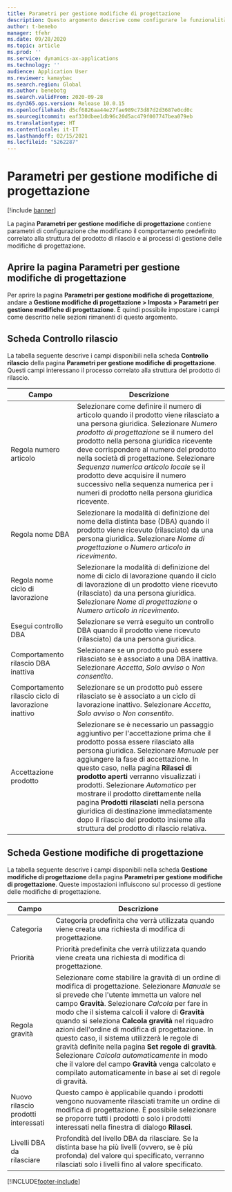 ```yaml
---
title: Parametri per gestione modifiche di progettazione
description: Questo argomento descrive come configurare le funzionalità di gestione delle modifiche per Microsoft Dynamics 365 Supply Chain Management.
author: t-benebo
manager: tfehr
ms.date: 09/28/2020
ms.topic: article
ms.prod: ''
ms.service: dynamics-ax-applications
ms.technology: ''
audience: Application User
ms.reviewer: kamaybac
ms.search.region: Global
ms.author: benebotg
ms.search.validFrom: 2020-09-28
ms.dyn365.ops.version: Release 10.0.15
ms.openlocfilehash: d5cf6826aa44e27fae989c73d87d2d3687e0cd0c
ms.sourcegitcommit: eaf330dbee1db96c20d5ac479f007747bea079eb
ms.translationtype: HT
ms.contentlocale: it-IT
ms.lasthandoff: 02/15/2021
ms.locfileid: "5262287"
---
```

# <a name="engineering-change-management-parameters"></a>Parametri per gestione modifiche di progettazione

[!include [banner](../includes/banner.md)]

La pagina **Parametri per gestione modifiche di progettazione** contiene parametri di configurazione che modificano il comportamento predefinito correlato alla struttura del prodotto di rilascio e ai processi di gestione delle modifiche di progettazione.

## <a name="open-the-engineering-change-management-parameters-page"></a>Aprire la pagina Parametri per gestione modifiche di progettazione

Per aprire la pagina **Parametri per gestione modifiche di progettazione**, andare a **Gestione modifiche di progettazione \> Imposta \> Parametri per gestione modifiche di progettazione**. È quindi possibile impostare i campi come descritto nelle sezioni rimanenti di questo argomento.

## <a name="release-control-tab"></a>Scheda Controllo rilascio

La tabella seguente descrive i campi disponibili nella scheda **Controllo rilascio** della pagina **Parametri per gestione modifiche di progettazione**. Questi campi interessano il processo correlato alla struttura del prodotto di rilascio.

| Campo | Descrizione |
|---|---|
| Regola numero articolo | Selezionare come definire il numero di articolo quando il prodotto viene rilasciato a una persona giuridica. Selezionare *Numero prodotto di progettazione* se il numero del prodotto nella persona giuridica ricevente deve corrispondere al numero del prodotto nella società di progettazione. Selezionare *Sequenza numerica articolo locale* se il prodotto deve acquisire il numero successivo nella sequenza numerica per i numeri di prodotto nella persona giuridica ricevente. |
| Regola nome DBA | Selezionare la modalità di definizione del nome della distinta base (DBA) quando il prodotto viene ricevuto (rilasciato) da una persona giuridica. Selezionare *Nome di progettazione* o *Numero articolo in ricevimento*. |
| Regola nome ciclo di lavorazione | Selezionare la modalità di definizione del nome di ciclo di lavorazione quando il ciclo di lavorazione di un prodotto viene ricevuto (rilasciato) da una persona giuridica. Selezionare *Nome di progettazione* o *Numero articolo in ricevimento*. |
| Esegui controllo DBA | Selezionare se verrà eseguito un controllo DBA quando il prodotto viene ricevuto (rilasciato) da una persona giuridica. |
| Comportamento rilascio DBA inattiva | Selezionare se un prodotto può essere rilasciato se è associato a una DBA inattiva. Selezionare *Accetta*, *Solo avviso* o *Non consentito*. |
| Comportamento rilascio ciclo di lavorazione inattivo | Selezionare se un prodotto può essere rilasciato se è associato a un ciclo di lavorazione inattivo. Selezionare *Accetta*, *Solo avviso* o *Non consentito*.|
| Accettazione prodotto | Selezionare se è necessario un passaggio aggiuntivo per l'accettazione prima che il prodotto possa essere rilasciato alla persona giuridica. Selezionare *Manuale* per aggiungere la fase di accettazione. In questo caso, nella pagina **Rilasci di prodotto aperti** verranno visualizzati i prodotti. Selezionare *Automatico* per mostrare il prodotto direttamente nella pagina **Prodotti rilasciati** nella persona giuridica di destinazione immediatamente dopo il rilascio del prodotto insieme alla struttura del prodotto di rilascio relativa. |

## <a name="engineering-change-management-tab"></a>Scheda Gestione modifiche di progettazione

La tabella seguente descrive i campi disponibili nella scheda **Gestione modifiche di progettazione** della pagina **Parametri per gestione modifiche di progettazione**. Queste impostazioni influiscono sul processo di gestione delle modifiche di progettazione.

| Campo | Descrizione |
|---|---|
| Categoria | Categoria predefinita che verrà utilizzata quando viene creata una richiesta di modifica di progettazione. |
| Priorità | Priorità predefinita che verrà utilizzata quando viene creata una richiesta di modifica di progettazione. |
| Regola gravità | Selezionare come stabilire la gravità di un ordine di modifica di progettazione. Selezionare *Manuale* se si prevede che l'utente immetta un valore nel campo **Gravità**. Selezionare *Calcola* per fare in modo che il sistema calcoli il valore di **Gravità** quando si seleziona **Calcola gravità** nel riquadro azioni dell'ordine di modifica di progettazione. In questo caso, il sistema utilizzerà le regole di gravità definite nella pagina **Set regole di gravità**. Selezionare *Calcola automaticamente* in modo che il valore del campo **Gravità** venga calcolato e compilato automaticamente in base ai set di regole di gravità. |
| Nuovo rilascio prodotti interessati | Questo campo è applicabile quando i prodotti vengono nuovamente rilasciati tramite un ordine di modifica di progettazione. È possibile selezionare se proporre tutti i prodotti o solo i prodotti interessati nella finestra di dialogo **Rilasci**. |
| Livelli DBA da rilasciare | Profondità del livello DBA da rilasciare. Se la distinta base ha più livelli (ovvero, se è più profonda) del valore qui specificato, verranno rilasciati solo i livelli fino al valore specificato. |


[!INCLUDE[footer-include](../../includes/footer-banner.md)]